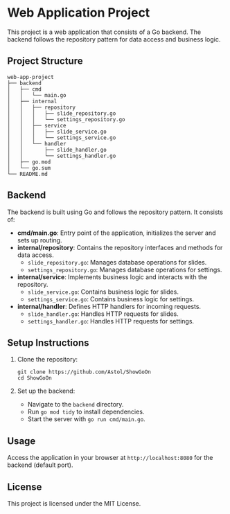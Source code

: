 # Web Application Project

This project is a web application that consists of a Go backend. The backend follows the repository pattern for data access and business logic.

## Project Structure

```
web-app-project
├── backend
│   ├── cmd
│   │   └── main.go
│   ├── internal
│   │   ├── repository
│   │   │   ├── slide_repository.go
│   │   │   └── settings_repository.go
│   │   ├── service
│   │   │   ├── slide_service.go
│   │   │   └── settings_service.go
│   │   └── handler
│   │       ├── slide_handler.go
│   │       └── settings_handler.go
│   ├── go.mod
│   └── go.sum
└── README.md
```

## Backend

The backend is built using Go and follows the repository pattern. It consists of:

- **cmd/main.go**: Entry point of the application, initializes the server and sets up routing.
- **internal/repository**: Contains the repository interfaces and methods for data access.
  - `slide_repository.go`: Manages database operations for slides.
  - `settings_repository.go`: Manages database operations for settings.
- **internal/service**: Implements business logic and interacts with the repository.
  - `slide_service.go`: Contains business logic for slides.
  - `settings_service.go`: Contains business logic for settings.
- **internal/handler**: Defines HTTP handlers for incoming requests.
  - `slide_handler.go`: Handles HTTP requests for slides.
  - `settings_handler.go`: Handles HTTP requests for settings.

## Setup Instructions

1. Clone the repository:
   ```
   git clone https://github.com/Astol/ShowGoOn
   cd ShowGoOn
   ```

2. Set up the backend:
   - Navigate to the `backend` directory.
   - Run `go mod tidy` to install dependencies.
   - Start the server with `go run cmd/main.go`.

## Usage

Access the application in your browser at `http://localhost:8080` for the backend (default port).

## License

This project is licensed under the MIT License.
